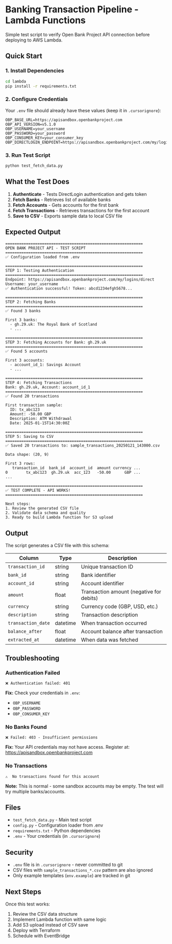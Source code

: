 # Banking Transaction Pipeline - Lambda Functions

Simple test script to verify Open Bank Project API connection before deploying to AWS Lambda.

## Quick Start

### 1. Install Dependencies

```bash
cd lambda
pip install -r requirements.txt
```

### 2. Configure Credentials

Your `.env` file should already have these values (keep it in `.cursorignore`):

```
OBP_BASE_URL=https://apisandbox.openbankproject.com
OBP_API_VERSION=v5.1.0
OBP_USERNAME=your_username
OBP_PASSWORD=your_password
OBP_CONSUMER_KEY=your_consumer_key
OBP_DIRECTLOGIN_ENDPOINT=https://apisandbox.openbankproject.com/my/logins/direct
```

### 3. Run Test Script

```bash
python test_fetch_data.py
```

## What the Test Does

1. **Authenticate** - Tests DirectLogin authentication and gets token
2. **Fetch Banks** - Retrieves list of available banks
3. **Fetch Accounts** - Gets accounts for the first bank
4. **Fetch Transactions** - Retrieves transactions for the first account
5. **Save to CSV** - Exports sample data to local CSV file

## Expected Output

```
============================================================
OPEN BANK PROJECT API - TEST SCRIPT
============================================================
✅ Configuration loaded from .env

============================================================
STEP 1: Testing Authentication
============================================================
Endpoint: https://apisandbox.openbankproject.com/my/logins/direct
Username: your_username
✅ Authentication successful! Token: abcd1234efgh5678...

============================================================
STEP 2: Fetching Banks
============================================================
✅ Found 3 banks

First 3 banks:
  - gh.29.uk: The Royal Bank of Scotland
  - ...

============================================================
STEP 3: Fetching Accounts for Bank: gh.29.uk
============================================================
✅ Found 5 accounts

First 3 accounts:
  - account_id_1: Savings Account
  - ...

============================================================
STEP 4: Fetching Transactions
Bank: gh.29.uk, Account: account_id_1
============================================================
✅ Found 20 transactions

First transaction sample:
  ID: tx_abc123
  Amount: -50.00 GBP
  Description: ATM Withdrawal
  Date: 2025-01-15T14:30:00Z

============================================================
STEP 5: Saving to CSV
============================================================
✅ Saved 20 transactions to: sample_transactions_20250121_143000.csv

Data shape: (20, 9)

First 3 rows:
   transaction_id  bank_id  account_id  amount currency ...
0        tx_abc123  gh.29.uk  acc_123   -50.00      GBP ...
...

============================================================
✅ TEST COMPLETE - API WORKS!
============================================================

Next steps:
1. Review the generated CSV file
2. Validate data schema and quality
3. Ready to build Lambda function for S3 upload
```

## Output

The script generates a CSV file with this schema:

| Column | Type | Description |
|--------|------|-------------|
| `transaction_id` | string | Unique transaction ID |
| `bank_id` | string | Bank identifier |
| `account_id` | string | Account identifier |
| `amount` | float | Transaction amount (negative for debits) |
| `currency` | string | Currency code (GBP, USD, etc.) |
| `description` | string | Transaction description |
| `transaction_date` | datetime | When transaction occurred |
| `balance_after` | float | Account balance after transaction |
| `extracted_at` | datetime | When data was fetched |

## Troubleshooting

### Authentication Failed

```
❌ Authentication failed: 401
```

**Fix:** Check your credentials in `.env`:
- `OBP_USERNAME`
- `OBP_PASSWORD`
- `OBP_CONSUMER_KEY`

### No Banks Found

```
❌ Failed: 403 - Insufficient permissions
```

**Fix:** Your API credentials may not have access. Register at:
https://apisandbox.openbankproject.com

### No Transactions

```
⚠️  No transactions found for this account
```

**Note:** This is normal - some sandbox accounts may be empty. The test will try multiple banks/accounts.

## Files

- `test_fetch_data.py` - Main test script
- `config.py` - Configuration loader from .env
- `requirements.txt` - Python dependencies
- `.env` - Your credentials (in `.cursorignore`)

## Security

- `.env` file is in `.cursorignore` - never committed to git
- CSV files with `sample_transactions_*.csv` pattern are also ignored
- Only example templates (`env.example`) are tracked in git

## Next Steps

Once this test works:
1. Review the CSV data structure
2. Implement Lambda function with same logic
3. Add S3 upload instead of CSV save
4. Deploy with Terraform
5. Schedule with EventBridge

